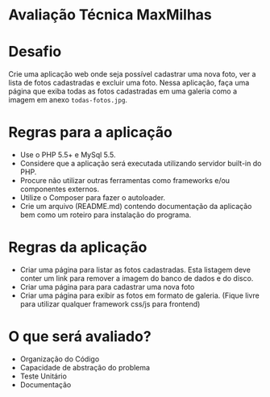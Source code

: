 Avaliação Técnica MaxMilhas
===========================

Desafio
=======

Crie uma aplicação web onde seja possível cadastrar uma nova foto, ver a lista de fotos cadastradas e excluir uma foto.
Nessa aplicação, faça uma página que exiba todas as fotos cadastradas em uma galeria como a imagem em anexo `todas-fotos.jpg`.

Regras para a aplicação
=======================

- Use o PHP 5.5+ e MySql 5.5.
- Considere que a aplicação será executada utilizando servidor built-in do PHP.
- Procure não utilizar outras ferramentas como frameworks e/ou componentes externos.
- Utilize o Composer para fazer o autoloader.
- Crie um arquivo (README.md) contendo documentação da aplicação bem como um roteiro para instalação do programa.

Regras da aplicação
===================

- Criar uma página para listar as fotos cadastradas. Esta listagem deve conter um link para remover a imagem do banco de dados e do disco.
- Criar uma página para para cadastrar uma nova foto
- Criar uma página para exibir as fotos em formato de galeria. (Fique livre para utilizar qualquer framework css/js para frontend)

O que será avaliado?
====================

- Organização do Código
- Capacidade de abstração do problema
- Teste Unitário
- Documentação

